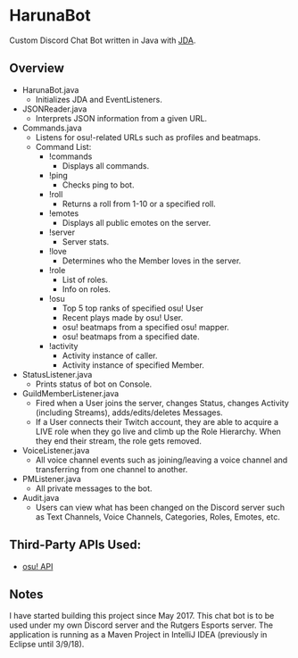 # HarunaBot
Custom Discord Chat Bot written in Java with [JDA](https://github.com/DV8FromTheWorld/JDA).

## Overview
  - HarunaBot.java
    - Initializes JDA and EventListeners.
  - JSONReader.java
    - Interprets JSON information from a given URL.
  - Commands.java
    - Listens for osu!-related URLs such as profiles and beatmaps.
    - Command List:
      - !commands 
        - Displays all commands.
      - !ping 
        - Checks ping to bot.
      - !roll 
        - Returns a roll from 1-10 or a specified roll.
      - !emotes 
        - Displays all public emotes on the server.
      - !server 
        - Server stats.
      - !love
        - Determines who the Member loves in the server.
      - !role
        - List of roles.
        - Info on roles.
      - !osu 
        - Top 5 top ranks of specified osu! User 
        - Recent plays made by osu! User.
        - osu! beatmaps from a specified osu! mapper.
        - osu! beatmaps from a specified date.
      - !activity
        - Activity instance of caller.
        - Activity instance of specified Member.
  - StatusListener.java
    - Prints status of bot on Console.
  - GuildMemberListener.java
    - Fired when a User joins the server, changes Status, changes Activity (including Streams), adds/edits/deletes Messages. 
    - If a User connects their Twitch account, they are able to acquire a LIVE role when they go live and climb up the Role Hierarchy. When they end their stream, the role gets removed.
  - VoiceListener.java
    - All voice channel events such as joining/leaving a voice channel and transferring from one channel to another.
  - PMListener.java
    - All private messages to the bot.
  - Audit.java
    - Users can view what has been changed on the Discord server such as Text Channels, Voice Channels, Categories, Roles, Emotes, etc.
  
## Third-Party APIs Used:
  - [osu! API](https://github.com/ppy/osu-api/wiki)

## Notes
I have started building this project since May 2017. This chat bot is to be used under my own Discord server and the Rutgers Esports server. The application is running as a Maven Project in IntelliJ IDEA (previously in Eclipse until 3/9/18).
